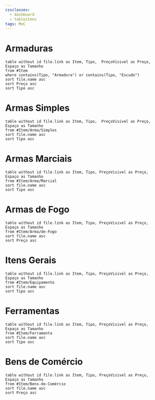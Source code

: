 ```yaml
---
cssclasses:
  - dashboard
  - tableitens
tags: MoC
---
```


# Armaduras

```dataview
table without id file.link as Item, Tipo,  PreçoVisivel as Preço, Espaço as Tamanho
from #Item
where contains(Tipo, "Armadura") or contains(Tipo, "Escudo")
sort file.name asc
sort Preço asc
sort Tipo asc
```

# Armas Simples

```dataview
table without id file.link as Item, Tipo,  PreçoVisivel as Preço, Espaço as Tamanho
from #Item/Arma/Simples
sort file.name asc
sort Tipo asc
```

# Armas Marciais

```dataview
table without id file.link as Item, Tipo, PreçoVisivel as Preço, Espaço as Tamanho
from #Item/Arma/Marcial
sort file.name asc
sort Tipo asc
```

# Armas de Fogo

```dataview
table without id file.link as Item, Tipo, PreçoVisivel as Preço, Espaço as Tamanho
from #Item/Arma/de-Fogo
sort file.name asc
sort Preço asc
```

# Itens Gerais

```dataview
table without id file.link as Item, Tipo, PreçoVisivel as Preço, Espaço as Tamanho
from #Item/Equipamento
sort file.name asc
sort Tipo asc
```

# Ferramentas

```dataview
table without id file.link as Item, Tipo, PreçoVisivel as Preço, Espaço as Tamanho
from #Item/Ferramenta
sort file.name asc
sort Tipo asc
```

# Bens de Comércio

```dataview
table without id file.link as Item, Tipo, PreçoVisivel as Preço, Espaço as Tamanho
from #Item/Bens-de-Comércio
sort file.name asc
sort Preço asc
```
